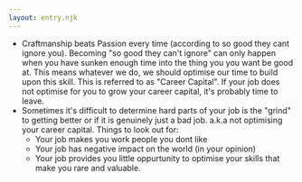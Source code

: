 ```yaml
---
layout: entry.njk
---
```


- Craftmanship beats Passion every time (according to so good they cant ignore you). Becoming "so good they can't ignore" can only happen when you have sunken enough time into the thing you you want be good at. This means whatever we do, we should optimise our time to build upon this skill. This is referred to as "Career Capital". If your job does not optimise for you to grow your career capital, it's probably time to leave.
- Sometimes it's difficult to determine hard parts of your job is the "grind" to getting better or if it is genuinely just a bad job. a.k.a not optimising your career capital. Things to look out for:
    - Your job makes you work people you dont like
    - Your job has negative impact on the world (in your opinion)
    - Your job provides you little oppurtunity to optimise your skills that make you rare and valuable.

